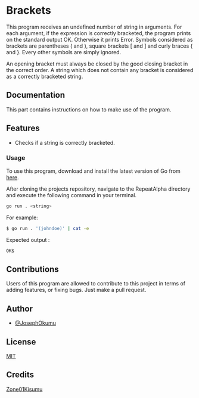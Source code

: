 
# Brackets

This program receives an undefined number of string in arguments. For each argument, if the expression is correctly bracketed, the program prints on the standard output OK. Otherwise it prints Error. Symbols considered as brackets are parentheses ( and ), square brackets [ and ] and curly braces { and }. Every other symbols are simply ignored.

An opening bracket must always be closed by the good closing bracket in the correct order. A string which does not contain any bracket is considered as a correctly bracketed string.

## Documentation

This part contains instructions on how to make use of the program.

## Features

- Checks if a string is correctly bracketed.


### Usage

To use this program, download and install the latest version of Go from [here](https://go.dev/doc/install).

After cloning the projects repository, navigate to the RepeatAlpha directory and execute the following command in your terminal.
```bash
go run . <string>

```
For example:
```bash
$ go run . '(johndoe)' | cat -e


```
Expected output :
```bash
OK$

```

## Contributions
Users of this program are allowed to contribute to this project in terms of adding features, or fixing bugs. Just make a pull request.

## Author

- [@JosephOkumu](https://github.com/JosephOkumu)


## License

[MIT](https://choosealicense.com/licenses/mit/)


## Credits

[Zone01Kisumu](https://zone01kisumu.ke)